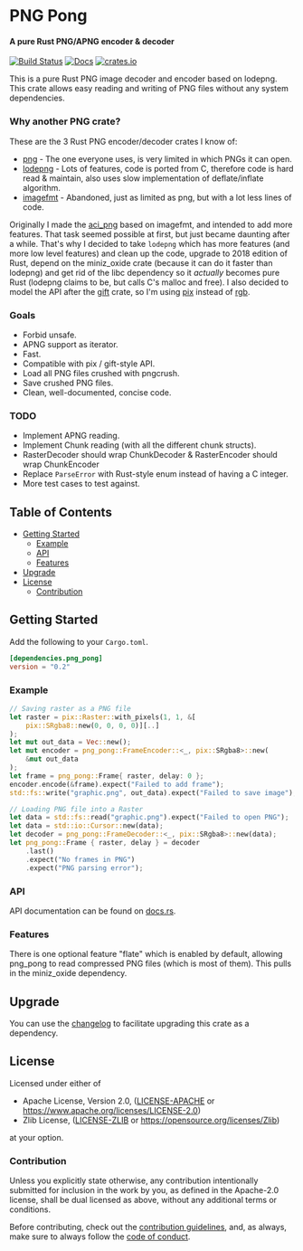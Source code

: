 # PNG Pong

#### A pure Rust PNG/APNG encoder & decoder

[![Build Status](https://api.travis-ci.org/AldaronLau/png_pong.svg?branch=master)](https://travis-ci.org/AldaronLau/png_pong)
[![Docs](https://docs.rs/png_pong/badge.svg)](https://docs.rs/png_pong)
[![crates.io](https://img.shields.io/crates/v/png_pong.svg)](https://crates.io/crates/png_pong)

This is a pure Rust PNG image decoder and encoder based on lodepng.
This crate allows easy reading and writing of PNG files without any
system dependencies.

### Why another PNG crate?
These are the 3 Rust PNG encoder/decoder crates I know of:
- [png](https://crates.io/crates/png) - The one everyone uses, is very
  limited in which PNGs it can open.
- [lodepng](https://crates.io/crates/lodepng) - Lots of features, code
  is ported from C, therefore code is hard read & maintain, also uses
  slow implementation of deflate/inflate algorithm.
- [imagefmt](https://crates.io/crates/imagefmt) - Abandoned, just as
  limited as png, but with a lot less lines of code.

Originally I made the [aci_png](https://crates.io/crates/aci_png) based
on imagefmt, and intended to add more features.  That task seemed
possible at first, but just became daunting after a while.  That's why I
decided to take `lodepng` which has more features (and more low level
features) and clean up the code, upgrade to 2018 edition of Rust, depend
on the miniz\_oxide crate (because it can do it faster than lodepng) and
get rid of the libc dependency so it *actually* becomes pure Rust
(lodepng claims to be, but calls C's malloc and free).  I also decided
to model the API after the [gift](https://crates.io/crates/gift) crate,
so I'm using [pix](https://crates.io/crates/pix) instead of
[rgb](https://crates.io/crates/rgb).

### Goals
- Forbid unsafe.
- APNG support as iterator.
- Fast.
- Compatible with pix / gift-style API.
- Load all PNG files crushed with pngcrush.
- Save crushed PNG files.
- Clean, well-documented, concise code.

### TODO
 - Implement APNG reading.
 - Implement Chunk reading (with all the different chunk structs).
 - RasterDecoder should wrap ChunkDecoder & RasterEncoder should wrap ChunkEncoder
 - Replace `ParseError` with Rust-style enum instead of having a C integer.
 - More test cases to test against.

## Table of Contents
- [Getting Started](#getting-started)
   - [Example](#example)
   - [API](#api)
   - [Features](#features)
- [Upgrade](#upgrade)
- [License](#license)
   - [Contribution](#contribution)

## Getting Started
Add the following to your `Cargo.toml`.

```toml
[dependencies.png_pong]
version = "0.2"
```

### Example
```rust
// Saving raster as a PNG file
let raster = pix::Raster::with_pixels(1, 1, &[
    pix::SRgba8::new(0, 0, 0, 0)][..]
);
let mut out_data = Vec::new();
let mut encoder = png_pong::FrameEncoder::<_, pix::SRgba8>::new(
    &mut out_data
);
let frame = png_pong::Frame{ raster, delay: 0 };
encoder.encode(&frame).expect("Failed to add frame");
std::fs::write("graphic.png", out_data).expect("Failed to save image");

// Loading PNG file into a Raster
let data = std::fs::read("graphic.png").expect("Failed to open PNG");
let data = std::io::Cursor::new(data);
let decoder = png_pong::FrameDecoder::<_, pix::SRgba8>::new(data);
let png_pong::Frame { raster, delay } = decoder
    .last()
    .expect("No frames in PNG")
    .expect("PNG parsing error");
```

### API
API documentation can be found on [docs.rs](https://docs.rs/png_pong).

### Features
There is one optional feature "flate" which is enabled by default,
allowing png\_pong to read compressed PNG files (which is most of them).
This pulls in the miniz\_oxide dependency.

## Upgrade
You can use the
[changelog](https://github.com/AldaronLau/png_pong/blob/master/CHANGELOG.md)
to facilitate upgrading this crate as a dependency.

## License
Licensed under either of
 - Apache License, Version 2.0,
   ([LICENSE-APACHE](https://github.com/AldaronLau/png_pong/blob/master/LICENSE-APACHE)
   or https://www.apache.org/licenses/LICENSE-2.0)
 - Zlib License,
   ([LICENSE-ZLIB](https://github.com/AldaronLau/png_pong/blob/master/LICENSE-ZLIB)
   or https://opensource.org/licenses/Zlib)

at your option.

### Contribution
Unless you explicitly state otherwise, any contribution intentionally submitted
for inclusion in the work by you, as defined in the Apache-2.0 license, shall be
dual licensed as above, without any additional terms or conditions.

Before contributing, check out the
[contribution guidelines](https://github.com/AldaronLau/png_pong/blob/master/CONTRIBUTING.md),
and, as always, make sure to always follow the
[code of conduct](https://github.com/AldaronLau/png_pong/blob/master/CODE_OF_CONDUCT.md).

